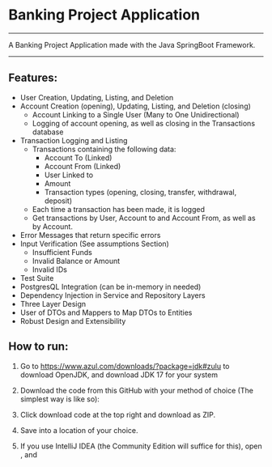 # Banking Project Application

---
A Banking Project Application made with the Java SpringBoot Framework.
___
## Features:
- User Creation, Updating, Listing, and Deletion
- Account Creation (opening), Updating, Listing, and Deletion (closing)
    - Account Linking to a Single User (Many to One Unidirectional)
    - Logging of account opening, as well as closing in the Transactions database
- Transaction Logging and Listing
    - Transactions containing the following data:
        - Account To (Linked)
        - Account From (Linked)
        - User Linked to
        - Amount
        - Transaction types (opening, closing, transfer, withdrawal, deposit)
    - Each time a transaction has been made, it is logged
    - Get transactions by User, Account to and Account From, as well as by Account.
- Error Messages that return specific errors
- Input Verification (See assumptions Section)
    - Insufficient Funds
    - Invalid Balance or Amount
    - Invalid IDs
- Test Suite
- PostgresQL Integration (can be in-memory in needed)
- Dependency Injection in Service and Repository Layers
- Three Layer Design
- User of DTOs and Mappers to Map DTOs to Entities
- Robust Design and Extensibility

## How to run:
1. Go to https://www.azul.com/downloads/?package=jdk#zulu to download OpenJDK, and download JDK 17 for your system
2. Download the code from this GitHub with your method of choice (The simplest way is like so):

3. Click download code at the top right and download as ZIP.

4. Save into a location of your choice.
5. If you use IntelliJ IDEA (the Community Edition will suffice for this), open , and 